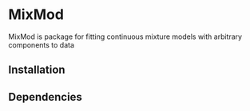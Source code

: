 # MixMod
MixMod is package for fitting continuous mixture models with arbitrary components to data

## Installation

## Dependencies